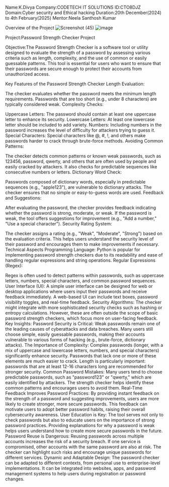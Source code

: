 Name:K.Divya
Company:CODETECH IT SOLUTIONS 
ID:CTO8DJZ
Domain:Cyber security and Ethical hacking
Duration:20th December(2024) to 4th February(2025)
Mentor:Neela Santhosh Kumar

Overview of the Project 
![Screenshot (45)](https://github.com/user-attachments/assets/51789c42-15cc-4218-9f3b-26fc24d39b9a)
![image](https://github.com/user-attachments/assets/795556aa-be7c-490a-aeaa-934833308628)

Project:Password Strength Checker Project 

Objective:The Password Strength Checker is a software tool or utility designed to evaluate the strength of a password by assessing various criteria such as length, complexity, and the use of common or easily guessable patterns. This tool is essential for users who want to ensure that their passwords are secure enough to protect their accounts from unauthorized access.

Key Features of the Password Strength Checker
Length Evaluation:

The checker evaluates whether the password meets the minimum length requirements. Passwords that are too short (e.g., under 8 characters) are typically considered weak.
Complexity Checks:

Uppercase Letters: The password should contain at least one uppercase letter to enhance its security.
Lowercase Letters: At least one lowercase letter should be included to add variety.
Numbers: Including numbers in the password increases the level of difficulty for attackers trying to guess it.
Special Characters: Special characters like @, #, !, and others make passwords harder to crack through brute-force methods.
Avoiding Common Patterns:

The checker detects common patterns or known weak passwords, such as 123456, password, qwerty, and others that are often used by people and easily cracked by attackers.
It also checks for predictable sequences like consecutive numbers or letters.
Dictionary Word Check:

Passwords composed of dictionary words, especially in predictable sequences (e.g., "apple123"), are vulnerable to dictionary attacks. The checker ensures that no simple or easy-to-guess words are used.
Feedback and Suggestions:

After evaluating the password, the checker provides feedback indicating whether the password is strong, moderate, or weak. If the password is weak, the tool offers suggestions for improvement (e.g., "Add a number," "Use a special character").
Security Rating System:

The checker assigns a rating (e.g., "Weak", "Moderate", "Strong") based on the evaluation criteria. This helps users understand the security level of their password and encourages them to make improvements if necessary.
Technical Aspects
Programming Language:
Python is popular for implementing password strength checkers due to its readability and ease of handling regular expressions and string operations.
Regular Expressions (Regex):

Regex is often used to detect patterns within passwords, such as uppercase letters, numbers, special characters, and common password sequences.
User Interface (UI):
A simple user interface can be designed for web or desktop applications where users input their passwords and receive feedback immediately.
A web-based UI can include text boxes, password visibility toggles, and real-time feedback.
Security Algorithms:
The checker might integrate with more sophisticated security checks such as hashing or entropy calculations. However, these are often outside the scope of basic password strength checkers, which focus more on user-facing feedback.
Key Insights:
Password Security is Critical:
Weak passwords remain one of the leading causes of cyberattacks and data breaches. Many users still choose simple, easily guessable passwords, making their accounts vulnerable to various forms of hacking (e.g., brute-force, dictionary attacks).
The Importance of Complexity:
Complex passwords (longer, with a mix of uppercase and lowercase letters, numbers, and special characters) significantly enhance security. Passwords that lack one or more of these elements are much easier to crack.
Length is particularly important: passwords that are at least 12-16 characters long are recommended for stronger security.
Common Password Mistakes:
Many users tend to choose predictable passwords, such as "password123" or "qwerty," which are easily identified by attackers. The strength checker helps identify these common patterns and encourages users to avoid them.
Real-Time Feedback Improves Password Practices:
By providing instant feedback on the strength of a password and suggesting improvements, users are more likely to create stronger, more secure passwords.
This feedback can motivate users to adopt better password habits, raising their overall cybersecurity awareness.
User Education is Key:
The tool serves not only to check passwords but also to educate users on the importance of strong password practices. Providing explanations for why a password is weak helps users understand how to create more secure passwords in the future.
Password Reuse is Dangerous:
Reusing passwords across multiple accounts increases the risk of a security breach. If one service is compromised, other accounts with the same password are also at risk. The checker can highlight such risks and encourage unique passwords for different services.
Dynamic and Adaptable Design:
The password checker can be adapted to different contexts, from personal use to enterprise-level implementations. It can be integrated into websites, apps, and password management systems to help users during registration or password changes.
